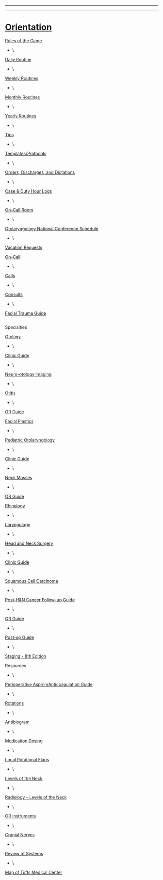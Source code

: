
------


------------------------------------------------------------------


# [Orientation](https://orientation/index.html)


[Rules of the Game](rules-of-the-game.html)

* \

[Daily Routine](daily-routine.html)

* \

[Weekly Routines](weekly-routines.html)

* \

[Monthly Routines](monthly-routines.html)

* \

[Yearly Routines](yearly-routines.html)

* \

[Tips](tips.html)

* \

[Templates/Protocols](templates-protocols.html)

* \

[Orders, Discharges, and Dictations](orders-discharges-and-dictations.html)

* \

[Case & Duty Hour Logs](orientation/case-duty-hour-logs.html)

* \

[On-Call Room](orientation/on-call-room.html)

* \

[Otolaryngology National Conference Schedule](otolaryngology-national-conference-schedule.html)

* \

[Vacation Requests](orientation/vacation-requests.html)



[On-Call](on-call/index.html)

* \

[Calls](on-call/calls.html)

* \

[Consults](on-call/consults.html)

* \

[Facial Trauma Guide](facial-trauma-guide.html)


## 

Specialties



[Otology](otology/index.html)

* \

[Clinic Guide](otology/clinic-guide.html)

* \

[Neuro-otology Imaging](otology/neuro-otology-imaging.html)

* \

[Otitis](otology/otitis.html)

* \

[OR Guide](otology/or-guide.html)



[Facial Plastics](facial-plastics.html)

* \

[Pediatric Otolaryngology](pediatric-otolaryngology/index.html)

* \

[Clinic Guide](pediatric-otolaryngology/clinic-guide.html)

* \

[Neck Masses](pediatric-otolaryngology/neck-masses.html)

* \

[OR Guide](pediatric-otolaryngology/or-guide.html)



[Rhinology](rhinology.html)

* \

[Laryngology](laryngology.html)

* \

[Head and Neck Surgery](head-and-neck-surgery/index.html)

* \

[Clinic Guide](head-and-neck-surgery/clinic-guide.html)

* \

[Squamous Cell Carcinoma](head-and-neck-surgery/squamous-cell-carcinoma.html)

* \

[Post-H&N Cancer Follow-up Guide](head-and-neck-surgery/follow-up-guide.html)

* \

[OR Guide](head-and-neck-surgery/or-guide.html)

* \

[Post-op Guide](head-and-neck-surgery/post-op-guide.html)

* \

[Staging - 8th Edition](head-and-neck-surgery/staging-8th-edition.html)





Resources

* \

[Perioperative Aspirin/Anticoagulation Guide](perioperative-aspirin-anticoagulation-guide.html)

* \

[Rotations](rotations.html)

* \

[Antibiogram](antibiogram.html)

* \

[Medication Dosing](medications.html)

* \

[Local Rotational Flaps](local-rotational-flaps.html)

* \

[Levels of the Neck](levels-of-the-neck.html)

* \

[Radiology - Levels of the Neck](radiology-levels-of-the-neck.html)

* \

[OR Instruments](or-instruments.html)

* \

[Cranial Nerves](cranial-nerves.html)

* \

[Review of Systems](review-of-systems.html)

* \

[Map of Tufts Medical Center](map-of-tufts-medical-center.html)




